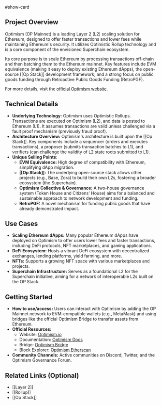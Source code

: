 #show-card

## Project Overview

Optimism (OP Mainnet) is a leading Layer 2 (L2) scaling solution for Ethereum, designed to offer faster transactions and lower fees while maintaining Ethereum's security. It utilizes Optimistic Rollup technology and is a core component of the envisioned Superchain ecosystem.

Its core purpose is to scale Ethereum by processing transactions off-chain and then batching them to the Ethereum mainnet. Key features include EVM equivalence (making it easy to deploy existing Ethereum dApps), the open-source [[Op Stack]] development framework, and a strong focus on public goods funding through Retroactive Public Goods Funding (RetroPGF).

For more details, visit the [official Optimism website](https://www.optimism.io/).

## Technical Details

- **Underlying Technology:** Optimism uses Optimistic Rollups. Transactions are executed on Optimism (L2), and data is posted to Ethereum (L1). It assumes transactions are valid unless challenged via a fault proof mechanism (previously fraud proof).
- **Architecture Overview:** Optimism's architecture is built upon the [[Op Stack]]. Key components include a sequencer (orders and executes transactions), a proposer (submits transaction batches to L1), and verifiers (can challenge the validity of L2 state roots submitted to L1).
- **Unique Selling Points:**
  - **EVM Equivalence:** High degree of compatibility with Ethereum, simplifying dApp migration.
  - **[[Op Stack]]:** The underlying open-source stack allows other projects (e.g., Base, Zora) to build their own L2s, fostering a broader ecosystem (the Superchain).
  - **Optimism Collective & Governance:** A two-house governance system (Token House and Citizens' House) aims for a balanced and sustainable approach to network development and funding.
  - **RetroPGF:** A novel mechanism for funding public goods that have already demonstrated impact.

## Use Cases

- **Scaling Ethereum dApps:** Many popular Ethereum dApps have deployed on Optimism to offer users lower fees and faster transactions, including DeFi protocols, NFT marketplaces, and gaming applications.
- **DeFi Ecosystem:** Hosts a vibrant DeFi ecosystem with decentralized exchanges, lending platforms, yield farming, and more.
- **NFTs:** Supports a growing NFT space with various marketplaces and projects.
- **Superchain Infrastructure:** Serves as a foundational L2 for the Superchain initiative, aiming for a network of interoperable L2s built on the OP Stack.

## Getting Started

- **How to use/access:** Users can interact with Optimism by adding the OP Mainnet network to EVM-compatible wallets (e.g., MetaMask) and using bridges like the official Optimism Bridge to transfer assets from Ethereum.
- **Official Resources:**
  - Website: [Optimism.io](https://www.optimism.io/)
  - Documentation: [Optimism Docs](https://docs.optimism.io/)
  - Bridge: [Optimism Bridge](https://app.optimism.io/bridge)
  - Block Explorer: [Optimism Etherscan](https://optimistic.etherscan.io/)
- **Community Channels:** Active communities on Discord, Twitter, and the Optimism Governance Forum.

## Related Links (Optional)

- [[Layer 2]]
- [[Rollup]]
- [[Op Stack]]

